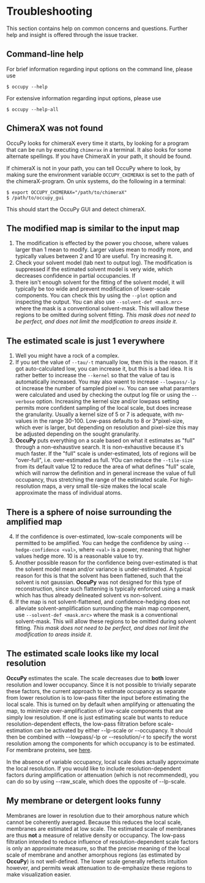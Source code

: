 # Troubleshooting
This section contains help on common concerns and questions. Further help and insight is offered through the issue 
tracker. 

## Command-line help 
For brief information regarding input options on the command line, please use 
```shell
$ occupy --help 
```
For extensive information regarding input options, please use 
```shell
$ occupy --help-all 
```

## ChimeraX was not found 
OccuPy looks for chimeraX every time it starts, by looking for a program that can be run by executing `chimerax` in 
a terminal. It also looks for some alternate spellings. If you have ChimeraX in your path, it should be found. 

If chimeraX is not in your path, you can tell OccuPy where to look, by making sure the environment variable 
`OCCUPY_CHIMERAX` is set to the path of the chimeraX-program. On unix systems, do the following in a terminal: 

```commandline
$ export OCCUPY_CHIMERAX="/path/to/chimeraX"
$ /path/to/occupy_gui
```
This should start the OccuPy GUI and detect chimeraX.

## The modified map is similar to the input map
1. The modification is effected by the power you choose, where values larger than 1 mean to modify. Larger 
   values mean to modify more, and typically values between 2 and 10 are useful. Try increasing it. 
2. Check your solvent model (tab next to output log). The modification is suppressed if the estimated solvent model 
   is very wide, which decreases confidence in partial occupancies. If 
3. 
   there isn't enough solvent for the fitting of the solvent model, it will typically be too wide and prevent 
   modification of lower-scale components. You can check this by using the `--plot` option and inspecting the output.
   You can also use `--solvent-def <mask.mrc>` where the mask is a conventional solvent-mask. This will allow these 
   regions to be omitted during solvent fitting. _This mask does not need to be perfect, and does not limit the 
   modification to areas inside it_. 
## The estimated scale is just 1 everywhere 
1. Well you might have a rock of a complex.
2. If you set the value of `--tau/-t` manually low, then this is the reason. If it got auto-calculated low, you can 
   increase it, but this is a bad idea. It is rather better to increase the `--kernel` so that the value of tau 
   is automatically increased. You may also waent to increase `--lowpass/-lp` ot increase the number of sampled 
   pixel `nv`. You can see what paramters were calculated and used by checking the output log file or using the 
   `--verbose` option. Increasing the kernel size and/or lowpass setting permits more confident sampling of the local 
   scale, but does increase the granularity. Usually a kernel size of 5 or 7 is adequate, with nv-values in the 
   range 30-100. Low-pass defaults to 8 or 3*pixel-size, which ever is larger, but depending on resolution and 
   pixel-size this may be adjusted depending on the sought granularity.  
3. **OccuPy** puts everything on a scale based on what it estimates as "full" through a non-exhaustive search. It 
  is non-exhaustive because it's much faster. If the "full" scale is under-estimated, lots of regions will be 
  "over-full", i.e. over-estimated as full. YOu can reduce the `--tile-size ` from its default value 12 to reduce 
  the area of what defines "full" scale, which will narrow the definition and in general increase the value of full 
  occupancy, thus stretching the range of the estimated scale. For high-resolution maps, a very small tile-size 
  makes the local scale approximate the mass of individual atoms.   
## There is a sphere of noise surrounding the amplified map
4. If the confidence is over-estimated, low-scale components will be permitted to be amplified. You can hedge the 
   confidence by using `--hedge-confidence <val>`, where `<val>` is a power, meaning that higher values hedge 
   more. 10 is a reasonable value to try.
5. Another possible reason for the confidence being over-estimated is that the solvent model mean and/or variance is 
   under-estimated. A typical reason for this is that the solvent has been flattened, such that the solvent is not 
   gaussian. **OccuPy** was not designed for this type of reconstruction, since such flattening is typically enforced 
   using a mask which has thus already delineated solvent vs non-solvent. 
6. If the map is not solvent-flattened, and confidence-hedging does not alleviate solvent-amplification surrounding 
   the main map component, use `--solvent-def <mask.mrc>` where the mask is a conventional solvent-mask. This will 
   allow these regions to be omitted during solvent fitting. _This mask does not need to be perfect, and does 
   not limit the modification to areas inside it_. 

## The estimated scale looks like my local resolution
**OccuPy** estimates the scale. The scale decreases due to **both** lower resolution and lower occupancy. Since it 
is not possible to trivially separate these factors, the current approach to estimate occupancy as separate from 
lower resolution is to low-pass filter the input before estimating the local scale. This is turned on by default 
when amplifying or attenuating the map, to minimize over-amplification of low-scale components that are simply low 
resolution. If one is just estimating scale but wants to reduce resolution-dependent effects, the low-pass 
filtration before scale-estimation can be activated by either --lp-scale or --occupancy. It should then be combined 
with --lowpass/-lp or --resolution/-r to specify the worst resolution among the components for which occupancy is to 
be estimated. For membrane proteins, see [here](#my-membrane-or-detergent-looks-funny).

In the absence of variable occupancy, local scale does actually approximate the local resolution. If you would like 
to include resolution-dependent factors during amplification or attenuation (which is not recommended), you can do 
so by using --raw_scale, which does the opposite of --lp-scale. 

## My membrane or detergent looks funny 
Membranes are lower in resolution due to their amorphous nature which cannot be coherently averaged. Because this 
reduces the local scale, membranes are estimated at low scale. The estimated scale of membranes are thus **not** a 
measure of relative density or occupancy. The low-pass filtration intended to reduce influence of 
resolution-dependent scale factors is only an approximate measure, so that the precise meaning of the local scale of 
membrane and another amorphous regions (as estimated by **OccuPy**) is not well-defined. The lower scale generally 
reflects intuition however, and permits weak attenuation to de-emphasize these regions to make visualization easier. 



